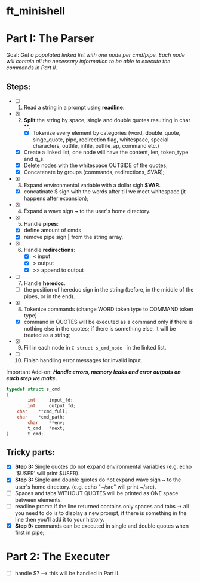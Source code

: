 # ft_minishell

# Part I: The Parser

Goal: *Get a populated linked list with one node per cmd/pipe. Each node will contain all the necessary information to be able to execute the commands in Part II.*

## Steps: 
- [ ] 1. Read a string in a prompt using **readline**.
- [x] 2. **Split** the string by space, single and double quotes resulting in char **.
      	- [x] Tokenize every element by categories (word, double_quote, singe_quote, pipe, redirection flag, whitespace, special characters, outfile, infile, outfile_ap, command etc.)
	- [x] Create a linked list, one node will have the content, len, token_type and q_s.
	- [x] Delete nodes with the whitespace OUTSIDE of the quotes;
	- [x] Concatenate by groups (commands, redirections, $VAR); 
- [x] 3. Expand environmental variable with a dollar sigh **$VAR**.
	- [x] concatinate $ sign with the words after till we meet whitespace (it happens after expansion);
- [x] 4. Expand a wave sign **~** to the user's home directory.
- [x] 5. Handle **pipes**:
   	- [x]  define amount of cmds
   	- [x] remove pipe sign **|** from the string array. 
- [x] 6. Handle **redirections**:
	 - [x] < input 
	 - [x] \> output 
	 - [x] \>> append to output
- [ ] 7. Handle **heredoc**.
	- [ ] the position of heredoc sign in the string (before, in the middle of the pipes, or in the end).
- [x] 8. Tokenize commands (change WORD token type to COMMAND token type)
	- [x] command in QUOTES will be executed as a command only if there is nothing else in the quotes; if there is something else, it will be treated as a string;
- [x] 9. Fill in each node in ```C struct s_cmd_node ``` in the linked list.
- [ ] 10. Finish handling error messages for invalid input.

Important Add-on: ***Handle errors, memory leaks and error outputs on each step we make.***

```C
typedef struct s_cmd
{
    	int 	input_fd;
    	int 	output_fd;
	char	**cmd_full;
	char	*cmd_path;
    	char 	**env;
    	t_cmd 	*next;
}		t_cmd;
```
## Tricky parts:
- [x] **Step 3:** Single quotes do not expand environmental variables (e.g. echo '$USER' will print $USER).
- [x] **Step 3:** Single and double quotes do not expand wave sign ~ to the user's home directory. (e.g. echo "~/src" will print ~/src).
- [ ] Spaces and tabs WITHOUT QUOTES will be printed as ONE space between elements.
- [ ] readline promt: if the line returned contains only spaces and tabs → all you need to do is to display a new prompt, if there is something in the line then you’ll add it to your history.
- [x] **Step 9:** commands can be executed in single and double quotes when first in pipe; 

# Part 2: The Executer

- [ ] handle $? --> this will be handled in Part II.
